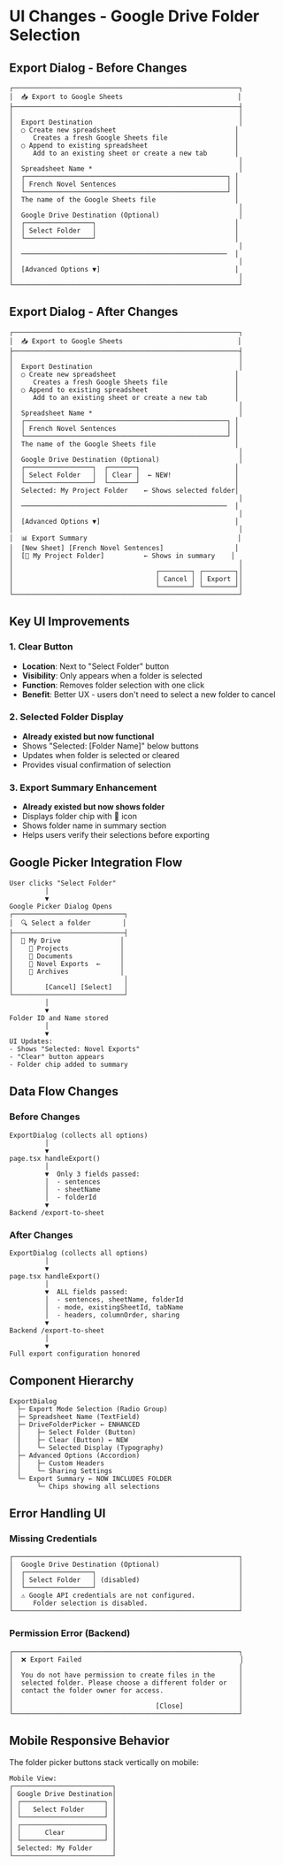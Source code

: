 # UI Changes - Google Drive Folder Selection

## Export Dialog - Before Changes

```
┌─────────────────────────────────────────────────────────┐
│  📥 Export to Google Sheets                             │
├─────────────────────────────────────────────────────────┤
│                                                         │
│  Export Destination                                     │
│  ○ Create new spreadsheet                              │
│     Creates a fresh Google Sheets file                 │
│  ○ Append to existing spreadsheet                      │
│     Add to an existing sheet or create a new tab       │
│                                                         │
│  Spreadsheet Name *                                     │
│  ┌───────────────────────────────────────────────────┐ │
│  │ French Novel Sentences                            │ │
│  └───────────────────────────────────────────────────┘ │
│  The name of the Google Sheets file                    │
│                                                         │
│  Google Drive Destination (Optional)                    │
│  ┌─────────────────┐                                   │
│  │ Select Folder   │                                   │
│  └─────────────────┘                                   │
│                                                         │
│  ────────────────────────────────────────────────────  │
│                                                         │
│  [Advanced Options ▼]                                  │
│                                                         │
└─────────────────────────────────────────────────────────┘
```

## Export Dialog - After Changes

```
┌─────────────────────────────────────────────────────────┐
│  📥 Export to Google Sheets                             │
├─────────────────────────────────────────────────────────┤
│                                                         │
│  Export Destination                                     │
│  ○ Create new spreadsheet                              │
│     Creates a fresh Google Sheets file                 │
│  ○ Append to existing spreadsheet                      │
│     Add to an existing sheet or create a new tab       │
│                                                         │
│  Spreadsheet Name *                                     │
│  ┌───────────────────────────────────────────────────┐ │
│  │ French Novel Sentences                            │ │
│  └───────────────────────────────────────────────────┘ │
│  The name of the Google Sheets file                    │
│                                                         │
│  Google Drive Destination (Optional)                    │
│  ┌─────────────────┐  ┌───────┐                        │
│  │ Select Folder   │  │ Clear │  ← NEW!                │
│  └─────────────────┘  └───────┘                        │
│  Selected: My Project Folder    ← Shows selected folder│
│                                                         │
│  ────────────────────────────────────────────────────  │
│                                                         │
│  [Advanced Options ▼]                                  │
│                                                         │
│  📊 Export Summary                                      │
│  [New Sheet] [French Novel Sentences]                  │
│  [📁 My Project Folder]          ← Shows in summary    │
│                                                         │
│                                    ┌────────┐ ┌────────┐│
│                                    │ Cancel │ │ Export ││
│                                    └────────┘ └────────┘│
└─────────────────────────────────────────────────────────┘
```

## Key UI Improvements

### 1. Clear Button
- **Location**: Next to "Select Folder" button
- **Visibility**: Only appears when a folder is selected
- **Function**: Removes folder selection with one click
- **Benefit**: Better UX - users don't need to select a new folder to cancel

### 2. Selected Folder Display
- **Already existed but now functional**
- Shows "Selected: [Folder Name]" below buttons
- Updates when folder is selected or cleared
- Provides visual confirmation of selection

### 3. Export Summary Enhancement
- **Already existed but now shows folder**
- Displays folder chip with 📁 icon
- Shows folder name in summary section
- Helps users verify their selections before exporting

## Google Picker Integration Flow

```
User clicks "Select Folder"
         │
         ▼
Google Picker Dialog Opens
┌────────────────────────────┐
│  🔍 Select a folder        │
├────────────────────────────┤
│  📁 My Drive               │
│    📁 Projects             │
│    📁 Documents            │
│    📁 Novel Exports  ←     │
│    📁 Archives             │
│                            │
│        [Cancel] [Select]   │
└────────────────────────────┘
         │
         ▼
Folder ID and Name stored
         │
         ▼
UI Updates:
- Shows "Selected: Novel Exports"
- "Clear" button appears
- Folder chip added to summary
```

## Data Flow Changes

### Before Changes
```
ExportDialog (collects all options)
         │
         ▼
page.tsx handleExport()
         │
         ▼  Only 3 fields passed:
         │  - sentences
         │  - sheetName
         │  - folderId
         ▼
Backend /export-to-sheet
```

### After Changes
```
ExportDialog (collects all options)
         │
         ▼
page.tsx handleExport()
         │
         ▼  ALL fields passed:
         │  - sentences, sheetName, folderId
         │  - mode, existingSheetId, tabName
         │  - headers, columnOrder, sharing
         ▼
Backend /export-to-sheet
         │
         ▼
Full export configuration honored
```

## Component Hierarchy

```
ExportDialog
  ├─ Export Mode Selection (Radio Group)
  ├─ Spreadsheet Name (TextField)
  ├─ DriveFolderPicker ← ENHANCED
  │    ├─ Select Folder (Button)
  │    ├─ Clear (Button) ← NEW
  │    └─ Selected Display (Typography)
  ├─ Advanced Options (Accordion)
  │    ├─ Custom Headers
  │    └─ Sharing Settings
  └─ Export Summary ← NOW INCLUDES FOLDER
       └─ Chips showing all selections
```

## Error Handling UI

### Missing Credentials
```
┌─────────────────────────────────────────────────────────┐
│  Google Drive Destination (Optional)                    │
│  ┌─────────────────┐                                    │
│  │ Select Folder   │ (disabled)                         │
│  └─────────────────┘                                    │
│  ⚠ Google API credentials are not configured.           │
│     Folder selection is disabled.                       │
└─────────────────────────────────────────────────────────┘
```

### Permission Error (Backend)
```
┌─────────────────────────────────────────────────────────┐
│  ❌ Export Failed                                        │
│                                                         │
│  You do not have permission to create files in the      │
│  selected folder. Please choose a different folder or   │
│  contact the folder owner for access.                   │
│                                                         │
│                                    [Close]              │
└─────────────────────────────────────────────────────────┘
```

## Mobile Responsive Behavior

The folder picker buttons stack vertically on mobile:

```
Mobile View:
┌─────────────────────────┐
│ Google Drive Destination│
│ ┌─────────────────────┐ │
│ │   Select Folder     │ │
│ └─────────────────────┘ │
│ ┌─────────────────────┐ │
│ │      Clear          │ │
│ └─────────────────────┘ │
│ Selected: My Folder     │
└─────────────────────────┘
```

